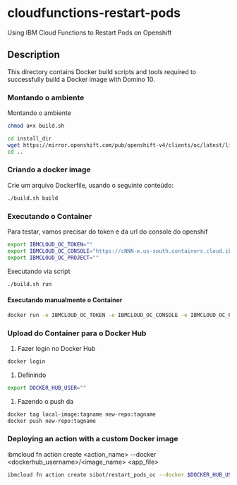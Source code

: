 # cloudfunctions-restart-pods
Using IBM Cloud Functions to Restart Pods on Openshift

## Description

This directory contains Docker build scripts and tools required to successfully build a Docker image with Domino 10. 


### Montando o ambiente

Montando o ambiente

```bash
chmod a+x build.sh

cd install_dir
wget https://mirror.openshift.com/pub/openshift-v4/clients/oc/latest/linux/oc.tar.gz
cd ..
```

### Criando a docker image

Crie um arquivo Dockerfile, usando o seguinte conteúdo:

```bash
./build.sh build
```

### Executando o Container

Para testar, vamos precisar do token e da url do console do openshif

```bash
export IBMCLOUD_OC_TOKEN=""
export IBMCLOUD_OC_CONSOLE="https://cNNN-e.us-south.containers.cloud.ibm.com:NNNNN"
export IBMCLOUD_OC_PROJECT=""
```
Executando via script

```bash
./build.sh run
```

#### Executando manualmente o Container

```bash
docker run -e IBMCLOUD_OC_TOKEN -e IBMCLOUD_OC_CONSOLE -e IBMCLOUD_OC_PROJECT restart_pods_oc
```

### Upload do Container para o Docker Hub

1. Fazer login no Docker Hub

```bash
docker login
```

1. Definindo 

```bash
export DOCKER_HUB_USER=""
```

1. Fazendo o push da

```bash
docker tag local-image:tagname new-repo:tagname
docker push new-repo:tagname
```

### Deploying an action with a custom Docker image

ibmcloud fn action create <action_name> --docker <dockerhub_username>/<image_name> <app_file>

```bash
ibmcloud fn action create sibot/restart_pods_oc --docker $DOCKER_HUB_USER/restart_pods_oc <app_file>
```